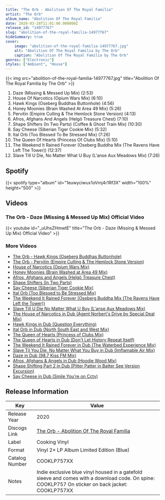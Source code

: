 ```yaml
---
title: "The Orb - Abolition Of The Royal Familia"
artist: "The Orb"
album_name: "Abolition Of The Royal Familia"
date: 2020-03-28T11:01:00.000000Z
release_id: "14977767"
slug: "abolition-of-the-royal-familia-14977767"
hideSummary: true
cover:
    image: "abolition-of-the-royal-familia-14977767.jpg"
    alt: "Abolition Of The Royal Familia by The Orb"
    caption: "Abolition Of The Royal Familia by The Orb"
genres: ["Electronic"]
styles: ["Ambient", "House"]
---
```


{{< img src="abolition-of-the-royal-familia-14977767.jpg" title="Abolition Of The Royal Familia by The Orb" >}}

<!-- section break -->

1. Daze (Missing & Messed Up Mix) (2:53)
2. House Of Narcotics (Opium Wars Mix) (6:10)
3. Hawk Kings (Oseberg Buddhas Buttonhole) (4:56)
4. Honey Moonies (Brain Washed At Area 49 Mix) (5:26)
5. Pervitin (Empire Culling & The Hemlock Stone Version) (4:13)
6. Afros, Afghans And Angels (Helgö Treasure Chest) (7:10)
7. Shape Shifters (In Two Parts) (Coffee & Ghost Train Mix) (10:30)
8. Say Cheese (Siberian Tiger Cookie Mix) (5:32)
9. Ital Orb (Too Blessed To Be Stressed Mix) (7:26)
10. The Queen Of Hearts (Princess Of Clubs Mix) (5:10)
11. The Weekend It Rained Forever (Oseberg Buddha Mix (The Ravens Have Left The Tower)) (12:37)
12. Slave Till U Die, No Matter What U Buy (L'anse Aux Meadows Mix) (7:26)

<!-- section break -->


## Spotify
{{< spotify type="album" id="1euwyciwux1oVmj4r1Rf3X" width="100%" height="500" >}}



## Videos
### The Orb - Daze (Missing & Messed Up Mix) Official Video
{{< youtube id="_uUhsZHmwtE" title="The Orb - Daze (Missing & Messed Up Mix) Official Video" >}}<br>

### More Videos

- [The Orb - Hawk Kings (Oseberg Buddhas Buttonhole)](https://www.youtube.com/watch?v=8tPHdqP3xVU)
- [The Orb - Pervitin (Empire Culling & The Hemlock Stone Version)](https://www.youtube.com/watch?v=llGe4H1hwqw)
- [House of Narcotics (Opium Wars Mix)](https://www.youtube.com/watch?v=BG-FQagncJw)
- [Honey Moonies (Brain Washed at Area 49 Mix)](https://www.youtube.com/watch?v=ph-SqqMBMJE)
- [Afros, Afghans and Angels (Helgö Treasure Chest)](https://www.youtube.com/watch?v=ig0kGerYiBY)
- [Shape Shifters (In Two Parts)](https://www.youtube.com/watch?v=5udlig_JTpc)
- [Say Cheese (Siberian Tiger Cookie Mix)](https://www.youtube.com/watch?v=WNbad_9c2jI)
- [Ital Orb (Too Blessed to Be Stressed Mix)](https://www.youtube.com/watch?v=N7CkqjQaZ2o)
- [The Weekend It Rained Forever (Oseberg Buddha Mix (The Ravens Have Left the Tower))](https://www.youtube.com/watch?v=Noqyr9oDMVE)
- [Slave Till U Die No Matter What U Buy (L'anse Aux Meadows Mix)](https://www.youtube.com/watch?v=Sk-wdS3PeYQ)
- [The House of Narcotics in Dub (Agent Norbert's Drive by Special Deal Mix)](https://www.youtube.com/watch?v=nyNl8CjVWeI)
- [Hawk Kings in Dub (Question Everything)](https://www.youtube.com/watch?v=RabEXh6VrWk)
- [Ital Orb in Dub (North South East and West Mix)](https://www.youtube.com/watch?v=r_Qk3CLetTA)
- [The Queen of Hearts (Princess of Clubs Mix)](https://www.youtube.com/watch?v=M2dISNBPxjA)
- [The Queen of Hearts in Dub (Don't Let History Repeat Itself)](https://www.youtube.com/watch?v=jRmUb7e3Mzs)
- [The Weekend It Rained Forever in Dub (The Waterbed Experience Mix)](https://www.youtube.com/watch?v=8fTm0XEPG0E)
- [Slave Til You Die, No Matter What You Buy in Dub (Imflamable Air Mix)](https://www.youtube.com/watch?v=13BhlhY_W00)
- [Daze in Dub (98.7 Kiss FM Mix)](https://www.youtube.com/watch?v=71u6SeGu-Yo)
- [Afros, Afghans & Angels in Dub (Hoodie Wood Mix)](https://www.youtube.com/watch?v=VfdPMKxexIE)
- [Shape Shifting Part 2 in Dub (Pitter Patter in Batter See Version Excursion)](https://www.youtube.com/watch?v=2Dd7UuTs8-I)
- [Say Cheese in Dub (Smile You're on Cctv)](https://www.youtube.com/watch?v=Y9KMOPEg3c8)


## Release Information
|  Key           | Value                                                |
| ---------------| ---------------------------------------------------- |
| Release Year   | 2020                                   |
| Discogs Link   | [The Orb - Abolition Of The Royal Familia](https://www.discogs.com/release/14977767-Orb-Abolition-Of-The-Royal-Familia) |
| Label          | Cooking Vinyl |
| Format         | Vinyl 2× LP Album Limited Edition (Blue) |
| Catalog Number | COOKLP757XX |
| Notes | Indie exclusive blue vinyl housed in a gatefold sleeve and comes with a download code.  On spine: COOKLP757 On sticker on back jacket: COOKLP757XX |